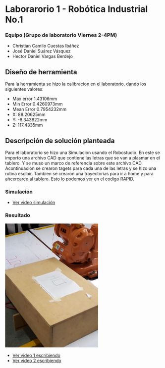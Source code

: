 # Laborarorio 1 - Robótica Industrial No.1

### Equipo (Grupo de laboratorio Viernes 2-4PM)
- Christian Camilo Cuestas Ibáñez
- José Daniel Suárez Vásquez
- Hector Daniel Vargas Berdejo

## Diseño de herramienta
Para la herramienta se hizo la calibracion en el laboratorio, dando los siguientes valores:

- Max error   1.43106mm
- Min Error   0.4260973mm
- Mean Error  0.7954232mm
- X:          88.20625mm
- Y:          -8.343822mm
- Z:          117.4335mm
## Descripción de solución planteada
Para el laboratorio se hizo una Simulacion usando el Robostudio. En este se importo una archivo CAD que contiene las letras que se van a plasmar en el tablero. Y se muso un marco de referencia sobre este archivo CAD. Acontinuacion se crearon tagets para cada una de las letras  y se hizo una rutina escibir. Tambien se crearon una trayectorias para ir a home y para ahcercarce al tablero. Esto lo podemos ver en el codigo RAPID.


### Simulación

- [Ver video simulación](/MULTIMEDIA/Simulacion.mp4)

### Resultado

<img src="MULTIMEDIA/Resultado2.jpg"  width="300" height="400">

- [Ver video 1 escribiendo](/MULTIMEDIA/PrimeraEscritura.mp4)
- [Ver video 2 escribiendo](/MULTIMEDIA/SegundaEscritura.mp4)
